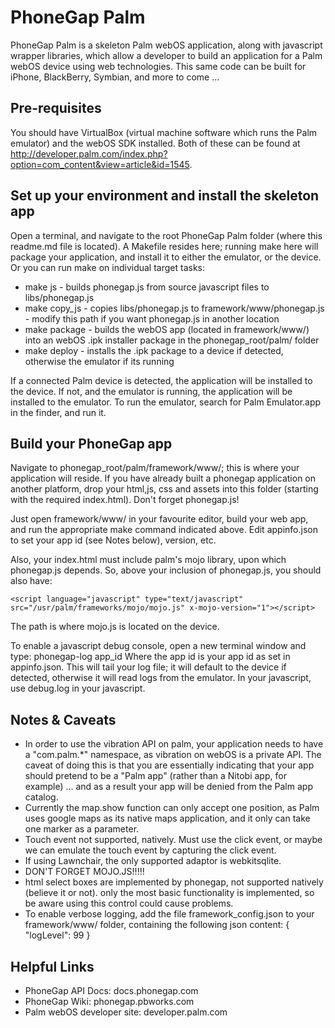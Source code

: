 PhoneGap Palm
=====================================================
PhoneGap Palm is a skeleton Palm webOS application, along with javascript wrapper libraries, which allow a developer to build an application for a Palm webOS device using web technologies. This same code can be built for iPhone, BlackBerry, Symbian, and more to come ...


Pre-requisites
-----------------------------------------------------
You should have VirtualBox (virtual machine software which runs the Palm emulator) and the webOS SDK installed. Both of these can be found at http://developer.palm.com/index.php?option=com_content&view=article&id=1545.


Set up your environment and install the skeleton app
-----------------------------------------------------
Open a terminal, and navigate to the root PhoneGap Palm folder (where this readme.md file is located). A Makefile resides here; running make here will package your application, and install it to either the emulator, or the device. Or you can run make on individual target tasks:

   - make js - builds phonegap.js from source javascript files to libs/phonegap.js
   - make copy_js - copies libs/phonegap.js to framework/www/phonegap.js - modify this path if you want phonegap.js in another location
   - make package - builds the webOS app (located in framework/www/) into an webOS .ipk installer package in the phonegap_root/palm/ folder
   - make deploy - installs the .ipk package to a device if detected, otherwise the emulator if its running 

If a connected Palm device is detected, the application will be installed to the device. If not, and the emulator is running, the application will be installed to the emulator. To run the emulator, search for Palm Emulator.app in the finder, and run it. 


Build your PhoneGap app
-----------------------------------------------------
Navigate to phonegap_root/palm/framework/www/; this is where your application will reside. If you have already built a phonegap application on another platform, drop your html,js, css and assets into this folder (starting with the required index.html). Don't forget phonegap.js!

Just open framework/www/ in your favourite editor, build your web app, and run the appropriate make command indicated above. Edit appinfo.json to set your app id (see Notes below), version, etc.

Also, your index.html must include palm's mojo library, upon which phonegap.js depends. So, above your inclusion of phonegap.js, you should also have:

  `<script language="javascript" type="text/javascript" src="/usr/palm/frameworks/mojo/mojo.js" x-mojo-version="1"></script>`

The path is where mojo.js is located on the device.

To enable a javascript debug console, open a new terminal window and type: phonegap-log app_id
Where the app id is your app id as set in appinfo.json.
This will tail your log file; it will default to the device if detected, otherwise it will read logs from the emulator.
In your javascript, use debug.log in your javascript.

Notes & Caveats
-----------------------------------------------------
 - In order to use the vibration API on palm, your application needs to have a "com.palm.*" namespace, as vibration on webOS is a private API. The caveat of doing this is that you are essentially indicating that your app should pretend to be a "Palm app" (rather than a Nitobi app, for example) ... and as a result your app will be denied from the Palm app catalog.
 - Currently the map.show function can only accept one position, as Palm uses google maps as its native maps application, and it only can take one marker as a parameter.
 - Touch event not supported, natively. Must use the click event, or maybe we can emulate the touch event by capturing the click event.
 - If using Lawnchair, the only supported adaptor is webkitsqlite.
 - DON'T FORGET MOJO.JS!!!!!
 - html select boxes are implemented by phonegap, not supported natively (believe it or not). only the most basic functionality is implemented, so be aware using this control could cause problems.
 - To enable verbose logging, add the file framework_config.json to your framework/www/ folder, containing the following json content: { "logLevel": 99 }


Helpful Links
-----------------------------------------------------
  - PhoneGap API Docs: 			docs.phonegap.com
  - PhoneGap Wiki: 				phonegap.pbworks.com
  - Palm webOS developer site: 	developer.palm.com

